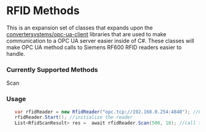 # RFID Methods
This is an expansion set of classes that expands upon the [convertersystems/opc-ua-client](https://github.com/convertersystems/opc-ua-client) libraries that  are used to make communication to a OPC UA server easier inside of C#.  These classes will make OPC UA method calls to Siemens RF600 RFID readers easier to handle. 
### Currently Supported Methods
Scan

### Usage
```csharp
   var rfidReader = new RfidReader("opc.tcp://192.168.0.254:4840"); //Give the opc ua address to the reader 
   rfidReader.Start(); //initialize the reader
   List<RfidScanResult> res =  await rfidReader.Scan(500, 10); //call the scan method and pass through the duration and cycles

```

